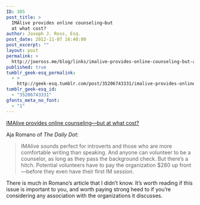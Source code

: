 ```yaml
---
ID: 385
post_title: >
  IMAlive provides online counseling—but
  at what cost?
author: Joseph J. Ross, Esq.
post_date: 2012-11-07 16:40:00
post_excerpt: ""
layout: post
permalink: >
  http://joeross.me/blog/links/imalive-provides-online-counseling-but-at-what/
published: true
tumblr_geek-esq_permalink:
  - >
    http://geek-esq.tumblr.com/post/35206743331/imalive-provides-online-counseling-but-at-what
tumblr_geek-esq_id:
  - "35206743331"
gfonts_meta_no_font:
  - "1"
---
```

<a href='http://www.dailydot.com/news/imalive-counseling-tumblr-help/'>IMAlive provides online counseling—but at what cost?</a><div class="link_description"><p>Aja Romano of <em>The Daily Dot</em>:</p>

<blockquote>
  <p>IMAlive sounds perfect for introverts and those who are more comfortable writing than speaking. And anyone can volunteer to be a counselor, as long as they pass the background check. But there’s a hitch. Potential volunteers have to pay the organization $280 up front—before they even have their first IM session.</p>
</blockquote>

<p>There is much in Romano&#8217;s article that I didn&#8217;t know. It&#8217;s worth reading if this issue is important to you, and worth paying strong heed to if you&#8217;re considering any association with the organizations it discusses.</p></div>